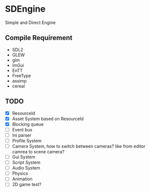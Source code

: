 # SDEngine
Simple and Direct Engine

## Compile Requirement
- SDL2
- GLEW
- glm
- ImGui
- EnTT
- FreeType
- assimp
- cereal

## TODO
- [X] ResourceId
- [X] Asset System based on ResourceId
- [X] Blocking queue
- [ ] Event bus
- [ ] Ini parser
- [ ] Profile System
- [ ] Camera System, how to switch between cameras? like from editor camrea to scene camera?
- [ ] Gui System
- [ ] Script System
- [ ] Audio System
- [ ] Physics
- [ ] Animation
- [ ] 2D game test?
